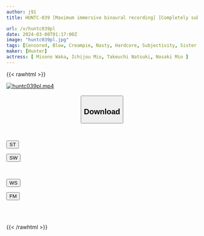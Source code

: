 ```yaml
---
author: j91
title: HUNTC-039 [Maximum immersive binaural recording] [Completely subjective] Virgin training with lots of dirty talk and stopping! Let me cum inside you! Sex with someone other than yourself...

url: /v/huntc039pl
date: 2024-03-08T01:17:00Z
image: "huntc039pl.jpg"
tags: [Censored, Blow, Creampie, Nasty, Hardcore, Subjectivity, Sister	]
maker: [Hunter]
actress: [ Misono Waka, Ichijou Mio, Takeuchi Natsuki, Nosaki Mio ]
---
```



{{< rawhtml >}}

<div class="video" data-videoid="DlPeAmekRQhkk3O">
    <a href="javascript:;">
        <img src="/v/huntc039pl/huntc039pl.jpg" width="WIDTH" height="HEIGHT" alt="huntc039pl.mp4" loading="lazy">
    </a>
</div>

<script type="text/javascript" src="https://j91.asia/asset/on-demand-st.js"></script>

<br>
  <link rel="stylesheet" href="https://j91.asia/asset/bs5.css">
  
  <center>
  <button class="btn btn-primary" type="button" data-bs-toggle="collapse" data-bs-target=".multi-collapse" aria-expanded="false" aria-controls="multiCollapseExample1 multiCollapseExample2"><h2>Download</h2></button></center>
</p>
<div class="row">
  <div class="col">
    <div class="collapse multi-collapse" id="multiCollapseExample1">
      <div class="card card-body">
	      	      <br>
<div class="buttons">  
<p><a href="https://streamtape.to/v/DlPeAmekRQhkk3O" target="_blank"><button class="btn-hover color-3"><i class="fa fa-download"></i> ST</button></a></p>
<p><a href="https://cdnwish.com/gbyo6jdhf9wn" target="_blank"><button class="btn-hover color-2"><i class="fa fa-download"></i> SW</button></a></p></div>
    </div>
  </div>
</div>
  <div class="col">
    <div class="collapse multi-collapse" id="multiCollapseExample2">
      <div class="card card-body">
	      <br>
<div class="buttons">
<p><a href="https://wolfstream.tv/iberz0w307hq"><button class="btn-hover color-9"><i class="fa fa-download"></i> WS</button></a></p>
<p><a href="https://filemoon.sx/d/ppaibja2v0rl"><button class="btn-hover color-8"><i class="fa fa-download"></i> FM</button></a></p></div>
<br><br>
      </div>
    </div>
  </div>
</div>

{{< /rawhtml >}}